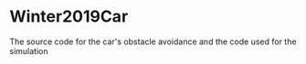 # Winter2019Car

The source code for the car's obstacle avoidance and the code used for the simulation
